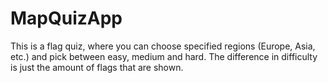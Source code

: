 # MapQuizApp
This is a flag quiz, where you can choose specified regions (Europe, Asia, etc.) and pick between easy, medium and hard.
The difference in difficulty is just the amount of flags that are shown.
